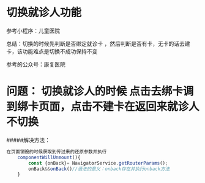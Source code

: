# 切换就诊人功能

参考小程序：儿童医院

总结：切换的时候先判断是否绑定就诊卡 ，然后判断是否有卡，无卡的话去建卡，该功能难点是切换不成功保持不变

参考的公众号：康复医院
# 问题： 切换就诊人的时候 点击去绑卡调到绑卡页面，点击不建卡在返回来就诊人不切换
#####解决方法：
```ts
在页面销毁的时候获取到传过来的还原参数并执行
    componentWillUnmount(){
        const {onBack}= NavigatorService.getRouterParams();
        onBack&&onBack()//语法的意义：onback存在并执行onback方法
    }


```